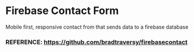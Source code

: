 # Firebase Contact Form

Mobile first, responsive contact from that sends data to a firebase database




### REFERENCE: https://github.com/bradtraversy/firebasecontact
